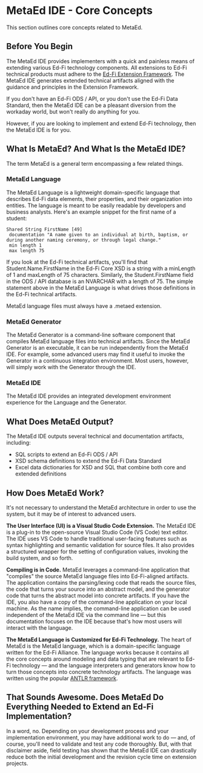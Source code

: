 # MetaEd IDE - Core Concepts

This section outlines core concepts related to MetaEd.

## Before You Begin

The MetaEd IDE provides implementers with a quick and painless means of
extending various Ed-Fi technology components. All extensions to Ed-Fi technical
products must adhere to the [Ed-Fi Extension
Framework](https://edfi.atlassian.net/wiki/spaces/EFDS31/pages/23855253/Ed-Fi+Extension+Framework).
The MetaEd IDE generates extended technical artifacts aligned with the guidance
and principles in the Extension Framework.  

If you don't have an Ed-Fi ODS / API, or you don't use the Ed-Fi Data Standard,
then the MetaEd IDE can be a pleasant diversion from the workaday world, but
won't really do anything for you.

However, if you are looking to implement and extend Ed-Fi technology, then the
MetaEd IDE is for you.

## What Is MetaEd? And What Is the MetaEd IDE?

The term MetaEd is a general term encompassing a few related things.

### MetaEd Language

The MetaEd Language is a lightweight domain-specific language that describes
Ed-Fi data elements, their properties, and their organization into entities. The
language is meant to be easily readable by developers and business analysts.
Here's an example snippet for the first name of a student:

```metaed
Shared String FirstName [49]
 documentation "A name given to an individual at birth, baptism, or during another naming ceremony, or through legal change."
 min length 1
 max length 75
```

If you look at the Ed-Fi technical artifacts, you'll find that
Student.Name.FirstName in the Ed-Fi Core XSD is a string with a minLength of 1
and maxLength of 75 characters. Similarly, the Student.FirstName field in the
ODS / API database is an NVARCHAR with a length of 75. The simple statement
above in the MetaEd Language is what drives those definitions in the Ed-Fi
technical artifacts.

MetaEd language files must always have a .metaed extension.

### MetaEd Generator

The MetaEd Generator is a command-line software component that compiles MetaEd
language files into technical artifacts. Since the MetaEd Generator is an
executable, it can be run independently from the MetaEd IDE. For example, some
advanced users may find it useful to invoke the Generator in a continuous
integration environment. Most users, however, will simply work with the
Generator through the IDE.

### MetaEd IDE

The MetaEd IDE provides an integrated development environment experience for the
Language and the Generator.

## What Does MetaEd Output?

The MetaEd IDE outputs several technical and documentation artifacts, including:

* SQL scripts to extend an Ed-Fi ODS / API
* XSD schema definitions to extend the Ed-Fi Data Standard
* Excel data dictionaries for XSD and SQL that combine both core and extended
    definitions

## How Does MetaEd Work?

It's not necessary to understand the MetaEd architecture in order to use the
system, but it may be of interest to advanced users.

**The User Interface (UI) is a Visual Studio Code Extension.** The MetaEd IDE is
a plug-in to the open-source Visual Studio Code (VS Code) text editor. The IDE
uses VS Code to handle traditional user-facing features such as syntax
highlighting and semantic validation for source files. It also provides a
structured wrapper for the setting of configuration values, invoking the build
system, and so forth.

**Compiling is in Code.** MetaEd leverages a command-line application that
"compiles" the source MetaEd language files into Ed-Fi-aligned artifacts. The
application contains the parsing/lexing code that reads the source files, the
code that turns your source into an abstract model, and the generator code that
turns the abstract model into concrete artifacts. If you have the IDE, you also
have a copy of the command-line application on your local machine. As the name
implies, the command-line application can be used independent of the MetaEd IDE
via the command line — but this documentation focuses on the IDE because that's
how most users will interact with the language.

**The MetaEd Language is Customized for Ed-Fi Technology.** The heart of MetaEd
is the MetaEd language, which is a domain-specific language written for the
Ed-Fi Alliance. The language works because it contains all the core concepts
around modeling and data typing that are relevant to Ed-Fi technology — and the
language interpreters and generators know how to turn those concepts into
concrete technology artifacts. The language was written using the popular [ANTLR
framework](http://www.antlr.org).

## That Sounds Awesome. Does MetaEd Do Everything Needed to Extend an Ed-Fi Implementation?

In a word, no. Depending on your development process and your implementation
environment, you may have additional work to do — and, of course, you'll need to
validate and test any code thoroughly. But, with that disclaimer aside, field
testing has shown that the MetaEd IDE can drastically reduce both the initial
development and the revision cycle time on extension projects.
